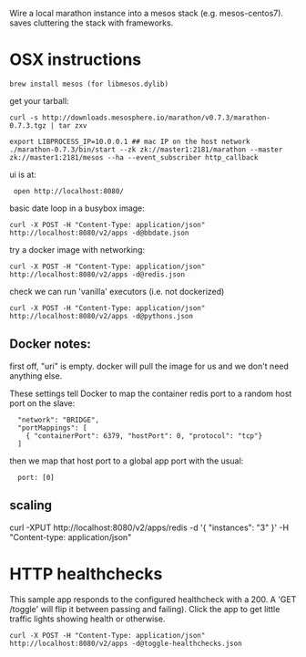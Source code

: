 Wire a local marathon instance into a mesos stack
(e.g. mesos-centos7).
saves cluttering the stack with frameworks.

# OSX instructions

    brew install mesos (for libmesos.dylib)

get your tarball:

    curl -s http://downloads.mesosphere.io/marathon/v0.7.3/marathon-0.7.3.tgz | tar zxv

    export LIBPROCESS_IP=10.0.0.1 ## mac IP on the host network
    ./marathon-0.7.3/bin/start --zk zk://master1:2181/marathon --master zk://master1:2181/mesos --ha --event_subscriber http_callback

ui is at:

     open http://localhost:8080/

basic date loop in a busybox image:

    curl -X POST -H "Content-Type: application/json" http://localhost:8080/v2/apps -d@bbdate.json

try a docker image with networking:

    curl -X POST -H "Content-Type: application/json" http://localhost:8080/v2/apps -d@redis.json

check we can run 'vanilla' executors (i.e. not dockerized)

    curl -X POST -H "Content-Type: application/json" http://localhost:8080/v2/apps -d@pythons.json



## Docker notes:

first off, "uri" is empty. docker will pull the image for us
and we don't need anything else.

These settings tell Docker to map the container redis port
to a random host port on the slave:

      "network": "BRIDGE",
      "portMappings": [
        { "containerPort": 6379, "hostPort": 0, "protocol": "tcp"}
      ]


then we map that host port to a global app port with the usual:

      port: [0] 

## scaling

curl -XPUT http://localhost:8080/v2/apps/redis -d '{ "instances": "3" }' -H "Content-type: application/json"

# HTTP healthchecks

This sample app responds to the configured healthcheck with a 200. A 'GET /toggle' will flip it between
passing and failing). Click the app to get little traffic lights showing health or otherwise.

    curl -X POST -H "Content-Type: application/json" http://localhost:8080/v2/apps -d@toggle-healthchecks.json

